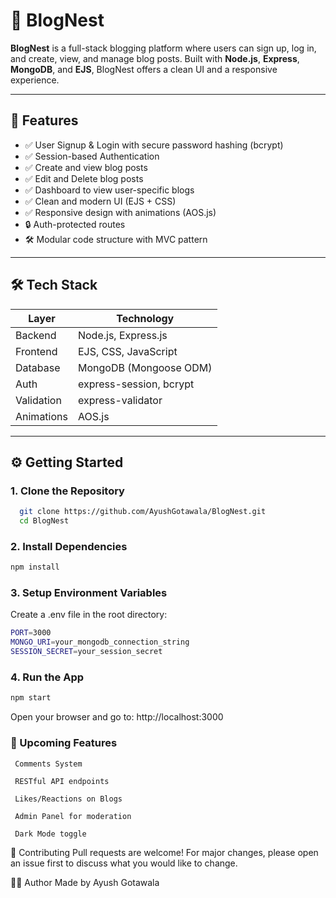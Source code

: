# 📝 BlogNest

**BlogNest** is a full-stack blogging platform where users can sign up, log in, and create, view, and manage blog posts. Built with **Node.js**, **Express**, **MongoDB**, and **EJS**, BlogNest offers a clean UI and a responsive experience.

---

## 🚀 Features

- ✅ User Signup & Login with secure password hashing (bcrypt)
- ✅ Session-based Authentication
- ✅ Create and view blog posts
- ✅ Edit and Delete blog posts
- ✅ Dashboard to view user-specific blogs
- ✅ Clean and modern UI (EJS + CSS)
- ✅ Responsive design with animations (AOS.js)
- 🔒 Auth-protected routes
- 🛠️ Modular code structure with MVC pattern

---

## 🛠️ Tech Stack

| Layer      | Technology                    |
|------------|-------------------------------|
| Backend    | Node.js, Express.js           |
| Frontend   | EJS, CSS, JavaScript          |
| Database   | MongoDB (Mongoose ODM)        |
| Auth       | express-session, bcrypt       |
| Validation | express-validator             |
| Animations | AOS.js                        |

---

## ⚙️ Getting Started

### 1. Clone the Repository

```bash
  git clone https://github.com/AyushGotawala/BlogNest.git
  cd BlogNest
```


### 2. Install Dependencies
```bash
npm install
```

### 3. Setup Environment Variables
  Create a .env file in the root directory:
```bash
PORT=3000
MONGO_URI=your_mongodb_connection_string
SESSION_SECRET=your_session_secret
```

### 4. Run the App
```bash
npm start
```
Open your browser and go to: http://localhost:3000


### 📌 Upcoming Features
     Comments System
    
     RESTful API endpoints
    
     Likes/Reactions on Blogs
    
     Admin Panel for moderation
    
     Dark Mode toggle


🤝 Contributing
Pull requests are welcome! For major changes, please open an issue first to discuss what you would like to change.


🙋‍♂️ Author
Made by Ayush Gotawala
    

